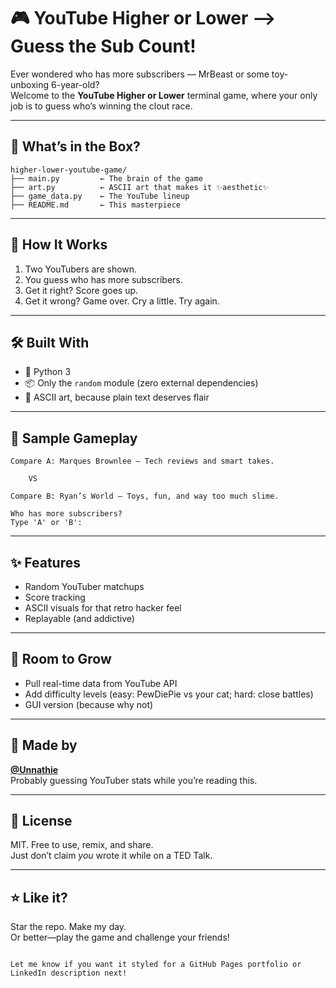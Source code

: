 # 🎮 YouTube Higher or Lower —> Guess the Sub Count!

Ever wondered who has more subscribers — MrBeast or some toy-unboxing 6-year-old?  
Welcome to the **YouTube Higher or Lower** terminal game, where your only job is to guess who’s winning the clout race.

---

## 📂 What’s in the Box?

```
higher-lower-youtube-game/
├── main.py         ← The brain of the game
├── art.py          ← ASCII art that makes it ✨aesthetic✨
├── game_data.py    ← The YouTube lineup
├── README.md       ← This masterpiece
```

---

## 🚦 How It Works

1. Two YouTubers are shown.
2. You guess who has more subscribers.
3. Get it right? Score goes up.
4. Get it wrong? Game over. Cry a little. Try again.

---

## 🛠️ Built With

- 🐍 Python 3
- 📦 Only the `random` module (zero external dependencies)
- 🎨 ASCII art, because plain text deserves flair

---

## 🧪 Sample Gameplay

```
Compare A: Marques Brownlee – Tech reviews and smart takes.

    VS

Compare B: Ryan’s World – Toys, fun, and way too much slime.

Who has more subscribers?
Type 'A' or 'B':
```

---

## ✨ Features

- Random YouTuber matchups
- Score tracking
- ASCII visuals for that retro hacker feel
- Replayable (and addictive)

---

## 🌱 Room to Grow

- Pull real-time data from YouTube API
- Add difficulty levels (easy: PewDiePie vs your cat; hard: close battles)
- GUI version (because why not)

---

## 👤 Made by

**[@Unnathie](https://github.com/Unnathie)**  
Probably guessing YouTuber stats while you’re reading this.

---

## 🪪 License

MIT. Free to use, remix, and share.  
Just don’t claim *you* wrote it while on a TED Talk.

---

## ⭐ Like it?

Star the repo. Make my day.  
Or better—play the game and challenge your friends!

```

Let me know if you want it styled for a GitHub Pages portfolio or LinkedIn description next!
